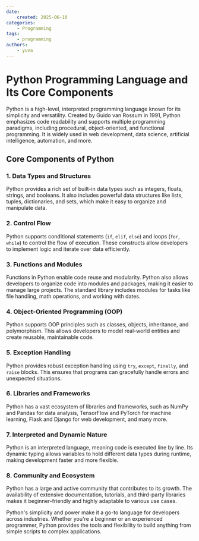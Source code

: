 ```yaml
---
date:
    created: 2025-06-10
categories:
    - Programming
tags:
    - programming
authors:
    - yuva
---
```

# Python Programming Language and Its Core Components

Python is a high-level, interpreted programming language known for its simplicity and versatility. Created by Guido van Rossum in 1991, Python emphasizes code readability and supports multiple programming paradigms, including procedural, object-oriented, and functional programming. It is widely used in web development, data science, artificial intelligence, automation, and more.

## Core Components of Python

### 1. **Data Types and Structures**
Python provides a rich set of built-in data types such as integers, floats, strings, and booleans. It also includes powerful data structures like lists, tuples, dictionaries, and sets, which make it easy to organize and manipulate data.

### 2. **Control Flow**
Python supports conditional statements (`if`, `elif`, `else`) and loops (`for`, `while`) to control the flow of execution. These constructs allow developers to implement logic and iterate over data efficiently.

### 3. **Functions and Modules**
Functions in Python enable code reuse and modularity. Python also allows developers to organize code into modules and packages, making it easier to manage large projects. The standard library includes modules for tasks like file handling, math operations, and working with dates.

### 4. **Object-Oriented Programming (OOP)**
Python supports OOP principles such as classes, objects, inheritance, and polymorphism. This allows developers to model real-world entities and create reusable, maintainable code.

### 5. **Exception Handling**
Python provides robust exception handling using `try`, `except`, `finally`, and `raise` blocks. This ensures that programs can gracefully handle errors and unexpected situations.

### 6. **Libraries and Frameworks**
Python has a vast ecosystem of libraries and frameworks, such as NumPy and Pandas for data analysis, TensorFlow and PyTorch for machine learning, Flask and Django for web development, and many more.

### 7. **Interpreted and Dynamic Nature**
Python is an interpreted language, meaning code is executed line by line. Its dynamic typing allows variables to hold different data types during runtime, making development faster and more flexible.

### 8. **Community and Ecosystem**
Python has a large and active community that contributes to its growth. The availability of extensive documentation, tutorials, and third-party libraries makes it beginner-friendly and highly adaptable to various use cases.

Python's simplicity and power make it a go-to language for developers across industries. Whether you're a beginner or an experienced programmer, Python provides the tools and flexibility to build anything from simple scripts to complex applications.